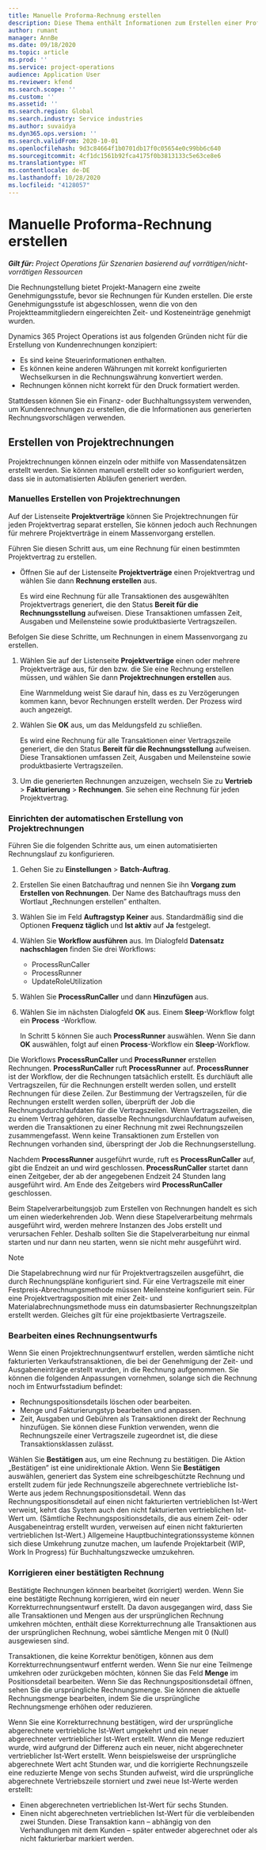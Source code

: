 ```yaml
---
title: Manuelle Proforma-Rechnung erstellen
description: Diese Thema enthält Informationen zum Erstellen einer Proforma-Rechnung.
author: rumant
manager: AnnBe
ms.date: 09/18/2020
ms.topic: article
ms.prod: ''
ms.service: project-operations
audience: Application User
ms.reviewer: kfend
ms.search.scope: ''
ms.custom: ''
ms.assetid: ''
ms.search.region: Global
ms.search.industry: Service industries
ms.author: suvaidya
ms.dyn365.ops.version: ''
ms.search.validFrom: 2020-10-01
ms.openlocfilehash: 9d3c84664f1b0701db17f0c05654e0c99bb6c640
ms.sourcegitcommit: 4cf1dc1561b92fca4175f0b3813133c5e63ce8e6
ms.translationtype: HT
ms.contentlocale: de-DE
ms.lasthandoff: 10/28/2020
ms.locfileid: "4128057"
---
```

# <a name="create-a-manual-proforma-invoice"></a>Manuelle Proforma-Rechnung erstellen

_**Gilt für:** Project Operations für Szenarien basierend auf vorrätigen/nicht-vorrätigen Ressourcen_

Die Rechnungstellung bietet Projekt-Managern eine zweite Genehmigungsstufe, bevor sie Rechnungen für Kunden erstellen. Die erste Genehmigungsstufe ist abgeschlossen, wenn die von den Projektteammitgliedern eingereichten Zeit- und Kosteneinträge genehmigt wurden.

Dynamics 365 Project Operations ist aus folgenden Gründen nicht für die Erstellung von Kundenrechnungen konzipiert:

- Es sind keine Steuerinformationen enthalten.
- Es können keine anderen Währungen mit korrekt konfigurierten Wechselkursen in die Rechnungswährung konvertiert werden.
- Rechnungen können nicht korrekt für den Druck formatiert werden.

Stattdessen können Sie ein Finanz- oder Buchhaltungssystem verwenden, um Kundenrechnungen zu erstellen, die die Informationen aus generierten Rechnungsvorschlägen verwenden.

## <a name="creating-project-invoices"></a>Erstellen von Projektrechnungen

Projektrechnungen können einzeln oder mithilfe von Massendatensätzen erstellt werden. Sie können manuell erstellt oder so konfiguriert werden, dass sie in automatisierten Abläufen generiert werden.

### <a name="manually-create-project-invoices"></a>Manuelles Erstellen von Projektrechnungen 

Auf der Listenseite **Projektverträge** können Sie Projektrechnungen für jeden Projektvertrag separat erstellen, Sie können jedoch auch Rechnungen für mehrere Projektverträge in einem Massenvorgang erstellen.

Führen Sie diesen Schritt aus, um eine Rechnung für einen bestimmten Projektvertrag zu erstellen.

- Öffnen Sie auf der Listenseite **Projektverträge** einen Projektvertrag und wählen Sie dann **Rechnung erstellen** aus.

    Es wird eine Rechnung für alle Transaktionen des ausgewählten Projektvertrags generiert, die den Status **Bereit für die Rechnungsstellung** aufweisen. Diese Transaktionen umfassen Zeit, Ausgaben und Meilensteine sowie produktbasierte Vertragszeilen.

Befolgen Sie diese Schritte, um Rechnungen in einem Massenvorgang zu erstellen.

1. Wählen Sie auf der Listenseite **Projektverträge** einen oder mehrere Projektverträge aus, für den bzw. die Sie eine Rechnung erstellen müssen, und wählen Sie dann **Projektrechnungen erstellen** aus.

    Eine Warnmeldung weist Sie darauf hin, dass es zu Verzögerungen kommen kann, bevor Rechnungen erstellt werden. Der Prozess wird auch angezeigt.

2. Wählen Sie **OK** aus, um das Meldungsfeld zu schließen.

    Es wird eine Rechnung für alle Transaktionen einer Vertragszeile generiert, die den Status **Bereit für die Rechnungsstellung** aufweisen. Diese Transaktionen umfassen Zeit, Ausgaben und Meilensteine sowie produktbasierte Vertragszeilen.

3. Um die generierten Rechnungen anzuzeigen, wechseln Sie zu **Vertrieb** \> **Fakturierung** \> **Rechnungen**. Sie sehen eine Rechnung für jeden Projektvertrag.

### <a name="set-up-automated-creation-of-project-invoices"></a>Einrichten der automatischen Erstellung von Projektrechnungen 

Führen Sie die folgenden Schritte aus, um einen automatisierten Rechnungslauf zu konfigurieren.

1. Gehen Sie zu **Einstellungen** \> **Batch-Auftrag**.
2. Erstellen Sie einen Batchauftrag und nennen Sie ihn **Vorgang zum Erstellen von Rechnungen**. Der Name des Batchauftrags muss den Wortlaut „Rechnungen erstellen” enthalten.
3. Wählen Sie im Feld **Auftragstyp** **Keiner** aus. Standardmäßig sind die Optionen **Frequenz täglich** und **Ist aktiv** auf **Ja** festgelegt.
4. Wählen Sie **Workflow ausführen** aus. Im Dialogfeld **Datensatz nachschlagen** finden Sie drei Workflows:

    - ProcessRunCaller
    - ProcessRunner
    - UpdateRoleUtilization

5. Wählen Sie **ProcessRunCaller** und dann **Hinzufügen** aus.
6. Wählen Sie im nächsten Dialogfeld **OK** aus. Einem **Sleep**-Workflow folgt ein **Process** -Workflow.

    In Schritt 5 können Sie auch **ProcessRunner** auswählen. Wenn Sie dann **OK** auswählen, folgt auf einen **Process**-Workflow ein **Sleep**-Workflow.

Die Workflows **ProcessRunCaller** und **ProcessRunner** erstellen Rechnungen. **ProcessRunCaller** ruft **ProcessRunner** auf. **ProcessRunner** ist der Workflow, der die Rechnungen tatsächlich erstellt. Es durchläuft alle Vertragszeilen, für die Rechnungen erstellt werden sollen, und erstellt Rechnungen für diese Zeilen. Zur Bestimmung der Vertragszeilen, für die Rechnungen erstellt werden sollen, überprüft der Job die Rechnungsdurchlaufdaten für die Vertragszeilen. Wenn Vertragszeilen, die zu einem Vertrag gehören, dasselbe Rechnungsdurchlaufdatum aufweisen, werden die Transaktionen zu einer Rechnung mit zwei Rechnungszeilen zusammengefasst. Wenn keine Transaktionen zum Erstellen von Rechnungen vorhanden sind, überspringt der Job die Rechnungserstellung.

Nachdem **ProcessRunner** ausgeführt wurde, ruft es **ProcessRunCaller** auf, gibt die Endzeit an und wird geschlossen. **ProcessRunCaller** startet dann einen Zeitgeber, der ab der angegebenen Endzeit 24 Stunden lang ausgeführt wird. Am Ende des Zeitgebers wird **ProcessRunCaller** geschlossen.

Beim Stapelverarbeitungsjob zum Erstellen von Rechnungen handelt es sich um einen wiederkehrenden Job. Wenn diese Stapelverarbeitung mehrmals ausgeführt wird, werden mehrere Instanzen des Jobs erstellt und verursachen Fehler. Deshalb sollten Sie die Stapelverarbeitung nur einmal starten und nur dann neu starten, wenn sie nicht mehr ausgeführt wird.

> [!NOTE]
> Die Stapelabrechnung wird nur für Projektvertragszeilen ausgeführt, die durch Rechnungspläne konfiguriert sind. Für eine Vertragszeile mit einer Festpreis-Abrechnungsmethode müssen Meilensteine konfiguriert sein. Für eine Projektvertragsposition mit einer Zeit- und Materialabrechnungsmethode muss ein datumsbasierter Rechnungszeitplan erstellt werden. Gleiches gilt für eine projektbasierte Vertragszeile.      
 
### <a name="edit-a-draft-invoice"></a>Bearbeiten eines Rechnungsentwurfs

Wenn Sie einen Projektrechnungsentwurf erstellen, werden sämtliche nicht fakturierten Verkaufstransaktionen, die bei der Genehmigung der Zeit- und Ausgabeneinträge erstellt wurden, in die Rechnung aufgenommen. Sie können die folgenden Anpassungen vornehmen, solange sich die Rechnung noch im Entwurfsstadium befindet:

- Rechnungspositionsdetails löschen oder bearbeiten.
- Menge und Fakturierungstyp bearbeiten und anpassen.
- Zeit, Ausgaben und Gebühren als Transaktionen direkt der Rechnung hinzufügen. Sie können diese Funktion verwenden, wenn die Rechnungszeile einer Vertragszeile zugeordnet ist, die diese Transaktionsklassen zulässt.

Wählen Sie **Bestätigen** aus, um eine Rechnung zu bestätigen. Die Aktion „Bestätigen” ist eine unidirektionale Aktion. Wenn Sie **Bestätigen** auswählen, generiert das System eine schreibgeschützte Rechnung und erstellt zudem für jede Rechnungszeile abgerechnete vertriebliche Ist-Werte aus jedem Rechnungspositionsdetail. Wenn das Rechnungspositionsdetail auf einen nicht fakturierten vertrieblichen Ist-Wert verweist, kehrt das System auch den nicht fakturierten vertrieblichen Ist-Wert um. (Sämtliche Rechnungspositionsdetails, die aus einem Zeit- oder Ausgabeneintrag erstellt wurden, verweisen auf einen nicht fakturierten vertrieblichen Ist-Wert.) Allgemeine Hauptbuchintegrationssysteme können sich diese Umkehrung zunutze machen, um laufende Projektarbeit (WIP, Work In Progress) für Buchhaltungszwecke umzukehren.

### <a name="correct-a-confirmed-invoice"></a>Korrigieren einer bestätigten Rechnung

Bestätigte Rechnungen können bearbeitet (korrigiert) werden. Wenn Sie eine bestätigte Rechnung korrigieren, wird ein neuer Korrekturrechnungsentwurf erstellt. Da davon ausgegangen wird, dass Sie alle Transaktionen und Mengen aus der ursprünglichen Rechnung umkehren möchten, enthält diese Korrekturrechnung alle Transaktionen aus der ursprünglichen Rechnung, wobei sämtliche Mengen mit 0 (Null) ausgewiesen sind.

Transaktionen, die keine Korrektur benötigen, können aus dem Korrekturrechnungsentwurf entfernt werden. Wenn Sie nur eine Teilmenge umkehren oder zurückgeben möchten, können Sie das Feld **Menge** im Positionsdetail bearbeiten. Wenn Sie das Rechnungspositionsdetail öffnen, sehen Sie die ursprüngliche Rechnungsmenge. Sie können die aktuelle Rechnungsmenge bearbeiten, indem Sie die ursprüngliche Rechnungsmenge erhöhen oder reduzieren.

Wenn Sie eine Korrekturrechnung bestätigen, wird der ursprüngliche abgerechnete vertriebliche Ist-Wert umgekehrt und ein neuer abgerechneter vertrieblicher Ist-Wert erstellt. Wenn die Menge reduziert wurde, wird aufgrund der Differenz auch ein neuer, nicht abgerechneter vertrieblicher Ist-Wert erstellt. Wenn beispielsweise der ursprüngliche abgerechnete Wert acht Stunden war, und die korrigierte Rechnungszeile eine reduzierte Menge von sechs Stunden aufweist, wird die ursprüngliche abgerechnete Vertriebszeile storniert und zwei neue Ist-Werte werden erstellt:

- Einen abgerechneten vertrieblichen Ist-Wert für sechs Stunden.
- Einen nicht abgerechneten vertrieblichen Ist-Wert für die verbleibenden zwei Stunden. Diese Transaktion kann – abhängig von den Verhandlungen mit dem Kunden – später entweder abgerechnet oder als nicht fakturierbar markiert werden.
